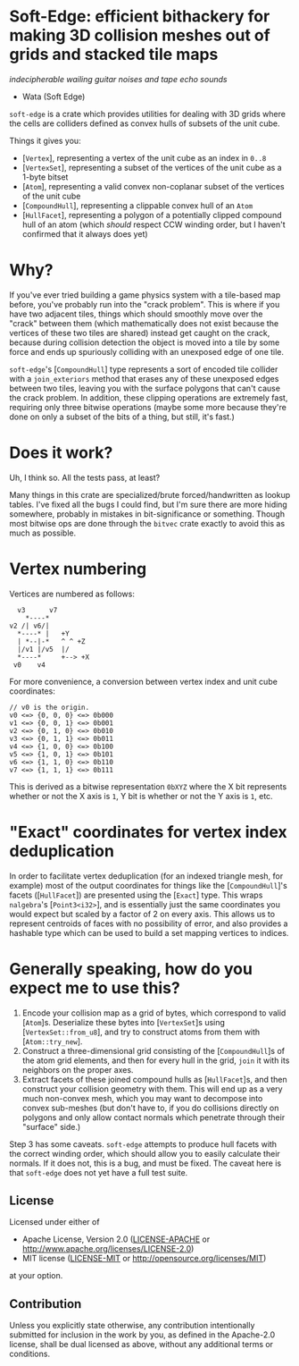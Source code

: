 # Soft-Edge: efficient bithackery for making 3D collision meshes out of grids and stacked tile maps

*indecipherable wailing guitar noises and tape echo sounds*
- Wata (Soft Edge)

`soft-edge` is a crate which provides utilities for dealing with 3D grids where the cells are
colliders defined as convex hulls of subsets of the unit cube.

Things it gives you:
- [`Vertex`], representing a vertex of the unit cube as an index in `0..8`
- [`VertexSet`], representing a subset of the vertices of the unit cube as a 1-byte bitset
- [`Atom`], representing a valid convex non-coplanar subset of the vertices of the unit cube
- [`CompoundHull`], representing a clippable convex hull of an `Atom`
- [`HullFacet`], representing a polygon of a potentially clipped compound hull of an atom (which
  *should* respect CCW winding order, but I haven't confirmed that it always does yet)

# Why?

If you've ever tried building a game physics system with a tile-based map before, you've
probably run into the "crack problem". This is where if you have two adjacent tiles, things
which should smoothly move over the "crack" between them (which mathematically does not exist
because the vertices of these two tiles are shared) instead get caught on the crack, because
during collision detection the object is moved into a tile by some force and ends up spuriously
colliding with an unexposed edge of one tile.

`soft-edge`'s [`CompoundHull`] type represents a sort of encoded tile collider with a
`join_exteriors` method that erases any of these unexposed edges between two tiles, leaving you
with the surface polygons that can't cause the crack problem. In addition, these clipping
operations are extremely fast, requiring only three bitwise operations (maybe some more because
they're done on only a subset of the bits of a thing, but still, it's fast.)

# Does it work?

Uh, I think so. All the tests pass, at least?

Many things in this crate are specialized/brute forced/handwritten as lookup tables. I've fixed
all the bugs I could find, but I'm sure there are more hiding somewhere, probably in mistakes in
bit-significance or something. Though most bitwise ops are done through the `bitvec` crate
exactly to avoid this as much as possible.

# Vertex numbering

Vertices are numbered as follows:

```
  v3      v7
    *----*
v2 /| v6/|
  *----* |   +Y
  | *--|-*   ^ ^ +Z
  |/v1 |/v5  |/
  *----*     +--> +X
 v0    v4
```

For more convenience, a conversion between vertex index and unit cube coordinates:

```
// v0 is the origin.
v0 <=> {0, 0, 0} <=> 0b000
v1 <=> {0, 0, 1} <=> 0b001
v2 <=> {0, 1, 0} <=> 0b010
v3 <=> {0, 1, 1} <=> 0b011
v4 <=> {1, 0, 0} <=> 0b100
v5 <=> {1, 0, 1} <=> 0b101
v6 <=> {1, 1, 0} <=> 0b110
v7 <=> {1, 1, 1} <=> 0b111
```

This is derived as a bitwise representation `0bXYZ` where the X bit represents whether or not
the X axis is `1`, Y bit is whether or not the Y axis is `1`, etc.

# "Exact" coordinates for vertex index deduplication

In order to facilitate vertex deduplication (for an indexed triangle mesh, for example) most of
the output coordinates for things like the [`CompoundHull`]'s facets ([`HullFacet`]) are
presented using the [`Exact`] type. This wraps `nalgebra`'s [`Point3<i32>`], and is essentially
just the same coordinates you would expect but scaled by a factor of 2 on every axis. This
allows us to represent centroids of faces with no possibility of error, and also provides a
hashable type which can be used to build a set mapping vertices to indices.

# Generally speaking, how do you expect me to use this?

1. Encode your collision map as a grid of bytes, which correspond to valid [`Atom`]s.
   Deserialize these bytes into [`VertexSet`]s using [`VertexSet::from_u8`], and try to
   construct atoms from them with [`Atom::try_new`].
2. Construct a three-dimensional grid consisting of the [`CompoundHull`]s of the atom grid
   elements, and then for every hull in the grid, `join` it with its neighbors on the proper
   axes.
3. Extract facets of these joined compound hulls as [`HullFacet`]s, and then construct your
   collision geometry with them. This will end up as a very much non-convex mesh, which you may
   want to decompose into convex sub-meshes (but don't have to, if you do collisions directly on
   polygons and only allow contact normals which penetrate through their "surface" side.)

Step 3 has some caveats. `soft-edge` attempts to produce hull facets with the correct winding
order, which should allow you to easily calculate their normals. If it does not, this is a bug,
and must be fixed. The caveat here is that `soft-edge` does not yet have a full test suite.

## License

Licensed under either of

 * Apache License, Version 2.0
   ([LICENSE-APACHE](LICENSE-APACHE) or http://www.apache.org/licenses/LICENSE-2.0)
 * MIT license
   ([LICENSE-MIT](LICENSE-MIT) or http://opensource.org/licenses/MIT)

at your option.

## Contribution

Unless you explicitly state otherwise, any contribution intentionally submitted
for inclusion in the work by you, as defined in the Apache-2.0 license, shall be
dual licensed as above, without any additional terms or conditions.
